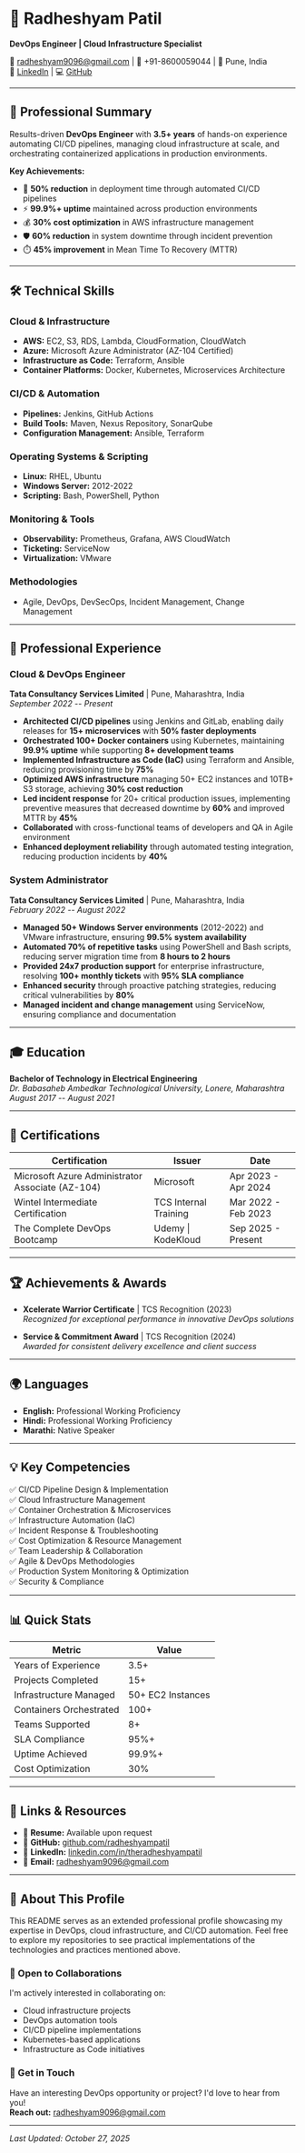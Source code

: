 # 👋 Radheshyam Patil

**DevOps Engineer | Cloud Infrastructure Specialist**

📧 radheshyam9096@gmail.com | 📱 +91-8600059044 | 📍 Pune, India  
🔗 [LinkedIn](https://linkedin.com/in/theradheshyampatil) | 💻 [GitHub](https://github.com/radheshyampatil)

---

## 🎯 Professional Summary

Results-driven **DevOps Engineer** with **3.5+ years** of hands-on experience automating CI/CD pipelines, managing cloud infrastructure at scale, and orchestrating containerized applications in production environments.

**Key Achievements:**
- 🚀 **50% reduction** in deployment time through automated CI/CD pipelines
- ⚡ **99.9%+ uptime** maintained across production environments
- 💰 **30% cost optimization** in AWS infrastructure management
- 🛡️ **60% reduction** in system downtime through incident prevention
- ⏱️ **45% improvement** in Mean Time To Recovery (MTTR)

---

## 🛠️ Technical Skills

### Cloud & Infrastructure
- **AWS:** EC2, S3, RDS, Lambda, CloudFormation, CloudWatch
- **Azure:** Microsoft Azure Administrator (AZ-104 Certified)
- **Infrastructure as Code:** Terraform, Ansible
- **Container Platforms:** Docker, Kubernetes, Microservices Architecture

### CI/CD & Automation
- **Pipelines:** Jenkins, GitHub Actions
- **Build Tools:** Maven, Nexus Repository, SonarQube
- **Configuration Management:** Ansible, Terraform

### Operating Systems & Scripting
- **Linux:** RHEL, Ubuntu
- **Windows Server:** 2012-2022
- **Scripting:** Bash, PowerShell, Python

### Monitoring & Tools
- **Observability:** Prometheus, Grafana, AWS CloudWatch
- **Ticketing:** ServiceNow
- **Virtualization:** VMware

### Methodologies
- Agile, DevOps, DevSecOps, Incident Management, Change Management

---

## 💼 Professional Experience

### Cloud & DevOps Engineer
**Tata Consultancy Services Limited** | Pune, Maharashtra, India  
*September 2022 -- Present*

- **Architected CI/CD pipelines** using Jenkins and GitLab, enabling daily releases for **15+ microservices** with **50% faster deployments**
- **Orchestrated 100+ Docker containers** using Kubernetes, maintaining **99.9% uptime** while supporting **8+ development teams**
- **Implemented Infrastructure as Code (IaC)** using Terraform and Ansible, reducing provisioning time by **75%**
- **Optimized AWS infrastructure** managing 50+ EC2 instances and 10TB+ S3 storage, achieving **30% cost reduction**
- **Led incident response** for 20+ critical production issues, implementing preventive measures that decreased downtime by **60%** and improved MTTR by **45%**
- **Collaborated** with cross-functional teams of developers and QA in Agile environment
- **Enhanced deployment reliability** through automated testing integration, reducing production incidents by **40%**

### System Administrator
**Tata Consultancy Services Limited** | Pune, Maharashtra, India  
*February 2022 -- August 2022*

- **Managed 50+ Windows Server environments** (2012-2022) and VMware infrastructure, ensuring **99.5% system availability**
- **Automated 70% of repetitive tasks** using PowerShell and Bash scripts, reducing server migration time from **8 hours to 2 hours**
- **Provided 24x7 production support** for enterprise infrastructure, resolving **100+ monthly tickets** with **95% SLA compliance**
- **Enhanced security** through proactive patching strategies, reducing critical vulnerabilities by **80%**
- **Managed incident and change management** using ServiceNow, ensuring compliance and documentation

---

## 🎓 Education

**Bachelor of Technology in Electrical Engineering**  
*Dr. Babasaheb Ambedkar Technological University, Lonere, Maharashtra*  
*August 2017 -- August 2021*

---

## 📜 Certifications

| Certification | Issuer | Date |
|---|---|---|
| Microsoft Azure Administrator Associate (AZ-104) | Microsoft | Apr 2023 - Apr 2024 |
| Wintel Intermediate Certification | TCS Internal Training | Mar 2022 - Feb 2023 |
| The Complete DevOps Bootcamp | Udemy \| KodeKloud | Sep 2025 - Present |

---

## 🏆 Achievements & Awards

- **Xcelerate Warrior Certificate** | TCS Recognition (2023)  
  *Recognized for exceptional performance in innovative DevOps solutions*

- **Service & Commitment Award** | TCS Recognition (2024)  
  *Awarded for consistent delivery excellence and client success*

---

## 🌍 Languages

- **English:** Professional Working Proficiency
- **Hindi:** Professional Working Proficiency
- **Marathi:** Native Speaker

---

## 💡 Key Competencies

✅ CI/CD Pipeline Design & Implementation  
✅ Cloud Infrastructure Management  
✅ Container Orchestration & Microservices  
✅ Infrastructure Automation (IaC)  
✅ Incident Response & Troubleshooting  
✅ Cost Optimization & Resource Management  
✅ Team Leadership & Collaboration  
✅ Agile & DevOps Methodologies  
✅ Production System Monitoring & Optimization  
✅ Security & Compliance

---

## 📊 Quick Stats

| Metric | Value |
|--------|-------|
| Years of Experience | 3.5+ |
| Projects Completed | 15+ |
| Infrastructure Managed | 50+ EC2 Instances |
| Containers Orchestrated | 100+ |
| Teams Supported | 8+ |
| SLA Compliance | 95%+ |
| Uptime Achieved | 99.9%+ |
| Cost Optimization | 30% |

---

## 🔗 Links & Resources

- 📄 **Resume:** Available upon request
- 🐙 **GitHub:** [github.com/radheshyampatil](https://github.com/radheshyampatil)
- 💼 **LinkedIn:** [linkedin.com/in/theradheshyampatil](https://linkedin.com/in/theradheshyampatil)
- 📧 **Email:** radheshyam9096@gmail.com

---

## 📝 About This Profile

This README serves as an extended professional profile showcasing my expertise in DevOps, cloud infrastructure, and CI/CD automation. Feel free to explore my repositories to see practical implementations of the technologies and practices mentioned above.

### 🤝 Open to Collaborations

I'm actively interested in collaborating on:
- Cloud infrastructure projects
- DevOps automation tools
- CI/CD pipeline implementations
- Kubernetes-based applications
- Infrastructure as Code initiatives

### 📮 Get in Touch

Have an interesting DevOps opportunity or project? I'd love to hear from you!  
**Reach out:** radheshyam9096@gmail.com

---

*Last Updated: October 27, 2025*